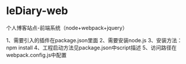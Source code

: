 # leDiary-web
个人博客站点-前端系统（node+webpack+jquery）

1、需要引入的插件在package.json里面
2、需要安装node.js
3、安装方法：npm install
4、工程启动方法见package.json中script描述
5、访问路径在webpack.config.js中配置
